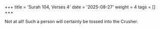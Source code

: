 +++
title = 'Surah 104, Verses 4'
date = '2025-08-27'
weight = 4
tags = []
+++

Not at all! Such a person will certainly be tossed into the Crusher.